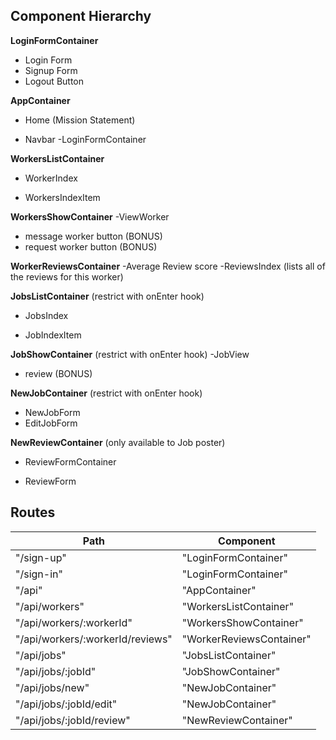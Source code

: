 ## Component Hierarchy

**LoginFormContainer**
 - Login Form
 - Signup Form
 - Logout Button

**AppContainer**
 - Home (Mission Statement)
  * Navbar
   -LoginFormContainer

**WorkersListContainer**
 - WorkerIndex
  * WorkersIndexItem

**WorkersShowContainer**
 -ViewWorker
  + message worker button (BONUS)
  + request worker button (BONUS)

**WorkerReviewsContainer**
 -Average Review score
 -ReviewsIndex (lists all of the reviews for this worker)

**JobsListContainer** (restrict with onEnter hook)
 - JobsIndex
  + JobIndexItem

**JobShowContainer** (restrict with onEnter hook)
 -JobView
  + review (BONUS)

**NewJobContainer** (restrict with onEnter hook)
 - NewJobForm
 - EditJobForm

**NewReviewContainer** (only available to Job poster)
 - ReviewFormContainer
  + ReviewForm

## Routes

|Path   | Component   |
|-------|-------------|
| "/sign-up" | "LoginFormContainer" |
| "/sign-in" | "LoginFormContainer" |
| "/api" | "AppContainer" |
| "/api/workers" | "WorkersListContainer" |
| "/api/workers/:workerId" | "WorkersShowContainer" |
| "/api/workers/:workerId/reviews" | "WorkerReviewsContainer" |
| "/api/jobs" | "JobsListContainer"
| "/api/jobs/:jobId" | "JobShowContainer"
| "/api/jobs/new" | "NewJobContainer" |
| "/api/jobs/:jobId/edit" | "NewJobContainer" |
| "/api/jobs/:jobId/review" | "NewReviewContainer" |
